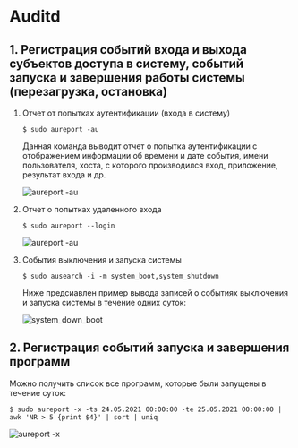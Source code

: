 # Auditd

## 1. Регистрация событий входа и выхода субъектов доступа в систему, событий запуска и завершения работы системы (перезагрузка, остановка)

1) Отчет от попытках аутентификации (входа в систему)
    ```
    $ sudo aureport -au
    ```
    
    Данная команда выводит отчет о попытка аутентификации с отображением информации об времени и дате события, имени пользователя, хоста, с которого производился вход, 
    приложение, результат входа и др.
    
    ![aureport -au](https://user-images.githubusercontent.com/40645030/119325487-961daa00-bc89-11eb-9070-45d9a19a3769.png)

2) Отчет о попытках удаленного входа
    
    ```
    $ sudo aureport --login
    ```
    
    ![aureport -au](https://user-images.githubusercontent.com/40645030/119327376-91f28c00-bc8b-11eb-81a0-3fb561889fdf.png)

3) События выключения и запуска системы
    
    ```
    $ sudo ausearch -i -m system_boot,system_shutdown
    ```
    Ниже предсиавлен пример вывода записей о событиях выключения и запуска системы в течение одних суток:
    
    ![system_down_boot](https://user-images.githubusercontent.com/40645030/119345196-39c68480-bca1-11eb-8c70-dcc6e44956fb.png)

   
## 2. Регистрация событий запуска и завершения программ
    
Можно получить список все программ, которые были запущены в течение суток:

```
$ sudo aureport -x -ts 24.05.2021 00:00:00 -te 25.05.2021 00:00:00 | awk 'NR > 5 {print $4}' | sort | uniq
```

![aureport -x](https://user-images.githubusercontent.com/40645030/119349358-c3c51c00-bca6-11eb-9203-86819002f6b5.png)
